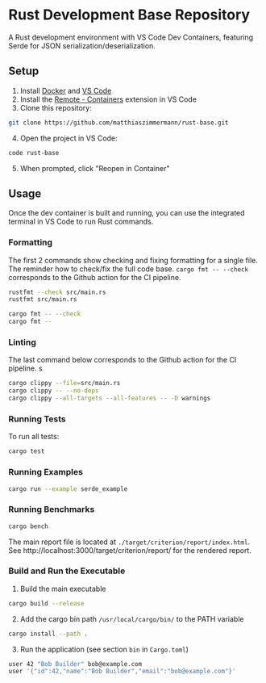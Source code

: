 # Rust Development Base Repository

A Rust development environment with VS Code Dev Containers, featuring Serde for JSON serialization/deserialization.

## Setup

1. Install [Docker](https://www.docker.com/get-started) and [VS Code](https://code.visualstudio.com/)
2. Install the [Remote - Containers](https://marketplace.visualstudio.com/items?itemName=ms-vscode-remote.remote-containers) extension in VS Code
3. Clone this repository: 
```bash
git clone https://github.com/matthiaszimmermann/rust-base.git
```
4. Open the project in VS Code:
```bash
code rust-base
```
5. When prompted, click "Reopen in Container"

## Usage

Once the dev container is built and running, you can use the integrated terminal in VS Code to run Rust commands.

### Formatting
The first 2 commands show checking and fixing formatting for a single file.
The reminder how to check/fix the full code base.
`cargo fmt -- --check` corresponds to the Github action for the CI pipeline.

```bash
rustfmt --check src/main.rs
rustfmt src/main.rs

cargo fmt -- --check
cargo fmt --
```

### Linting
The last command below corresponds to the Github action for the CI pipeline.
s
```bash
cargo clippy --file=src/main.rs
cargo clippy -- --no-deps
cargo clippy --all-targets --all-features -- -D warnings
```

### Running Tests

To run all tests:
```bash
cargo test
```

### Running Examples
```bash
cargo run --example serde_example
```

### Running Benchmarks
```bash
cargo bench
```

The main report file is located at `./target/criterion/report/index.html`.
See http://localhost:3000/target/criterion/report/ for the rendered report.


### Build and Run the Executable

1. Build the main executable
```bash
cargo build --release
```
2. Add the cargo bin path `/usr/local/cargo/bin/` to the PATH variable
```bash
cargo install --path .
```
3. Run the application (see section `bin` in `Cargo.toml`)
```bash
user 42 "Bob Builder" bob@example.com
user '{"id":42,"name":"Bob Builder","email":"bob@example.com"}'
```